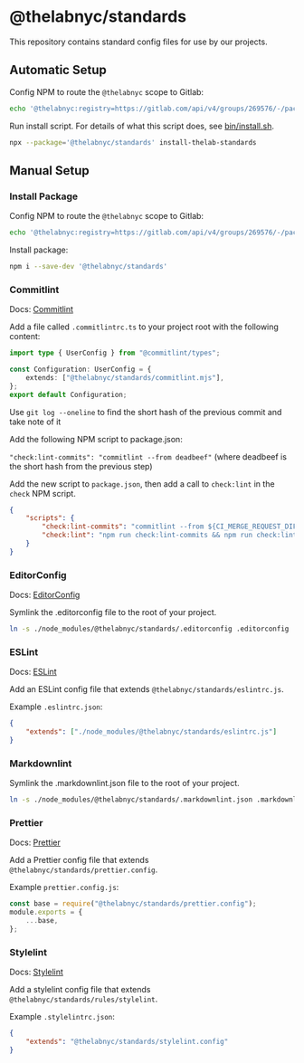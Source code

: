 # @thelabnyc/standards

This repository contains standard config files for use by our projects.

## Automatic Setup

Config NPM to route the `@thelabnyc` scope to Gitlab:

```bash
echo '@thelabnyc:registry=https://gitlab.com/api/v4/groups/269576/-/packages/npm/' >> .npmrc
```

Run install script. For details of what this script does, see [bin/install.sh](bin/install.sh).

```bash
npx --package='@thelabnyc/standards' install-thelab-standards
```

## Manual Setup

### Install Package

Config NPM to route the `@thelabnyc` scope to Gitlab:

```bash
echo '@thelabnyc:registry=https://gitlab.com/api/v4/groups/269576/-/packages/npm/' >> .npmrc
```

Install package:

```bash
npm i --save-dev '@thelabnyc/standards'
```

### Commitlint

Docs: [Commitlint](https://commitlint.js.org/guides/getting-started.html)

Add a file called `.commitlintrc.ts` to your project root with the following content:

```ts
import type { UserConfig } from "@commitlint/types";

const Configuration: UserConfig = {
    extends: ["@thelabnyc/standards/commitlint.mjs"],
};
export default Configuration;
```

Use `git log --oneline` to find the short hash of the previous commit and take note of it

Add the following NPM script to package.json:

`"check:lint-commits": "commitlint --from deadbeef"` (where deadbeef is the short hash from the previous step)

Add the new script to `package.json`, then add a call to `check:lint` in the `check` NPM script.

```json
{
    "scripts": {
        "check:lint-commits": "commitlint --from ${CI_MERGE_REQUEST_DIFF_BASE_SHA:-HEAD~10}",
        "check:lint": "npm run check:lint-commits && npm run check:lint-css && npm run check:lint-js && npm run check:lint-markdown"
    }
}
```

### EditorConfig

Docs: [EditorConfig](https://editorconfig.org/)

Symlink the .editorconfig file to the root of your project.

```bash
ln -s ./node_modules/@thelabnyc/standards/.editorconfig .editorconfig
```

### ESLint

Docs: [ESLint](https://eslint.org/)

Add an ESLint config file that extends `@thelabnyc/standards/eslintrc.js`.

Example `.eslintrc.json`:

```json
{
    "extends": ["./node_modules/@thelabnyc/standards/eslintrc.js"]
}
```

### Markdownlint

Symlink the .markdownlint.json file to the root of your project.

```bash
ln -s ./node_modules/@thelabnyc/standards/.markdownlint.json .markdownlint.json
```

### Prettier

Docs: [Prettier](https://prettier.io/docs/en/configuration.html#sharing-configurations)

Add a Prettier config file that extends `@thelabnyc/standards/prettier.config`.

Example `prettier.config.js`:

```js
const base = require("@thelabnyc/standards/prettier.config");
module.exports = {
    ...base,
};
```

### Stylelint

Docs: [Stylelint](https://stylelint.io/)

Add a stylelint config file that extends `@thelabnyc/standards/rules/stylelint`.

Example `.stylelintrc.json`:

```json
{
    "extends": "@thelabnyc/standards/stylelint.config"
}
```
